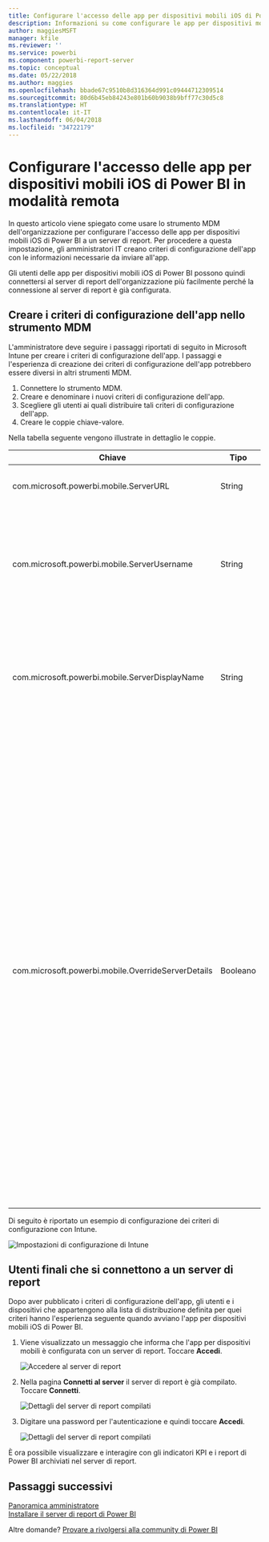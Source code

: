 ```yaml
---
title: Configurare l'accesso delle app per dispositivi mobili iOS di Power BI in modalità remota
description: Informazioni su come configurare le app per dispositivi mobili iOS in modalità remota per il server di report.
author: maggiesMSFT
manager: kfile
ms.reviewer: ''
ms.service: powerbi
ms.component: powerbi-report-server
ms.topic: conceptual
ms.date: 05/22/2018
ms.author: maggies
ms.openlocfilehash: bbade67c9510b8d316364d991c09444712309514
ms.sourcegitcommit: 80d6b45eb84243e801b60b9038b9bff77c30d5c8
ms.translationtype: HT
ms.contentlocale: it-IT
ms.lasthandoff: 06/04/2018
ms.locfileid: "34722179"
---
```

# <a name="configure-power-bi-ios-mobile-app-access-to-a-report-server-remotely"></a>Configurare l'accesso delle app per dispositivi mobili iOS di Power BI in modalità remota

In questo articolo viene spiegato come usare lo strumento MDM dell'organizzazione per configurare l'accesso delle app per dispositivi mobili iOS di Power BI a un server di report. Per procedere a questa impostazione, gli amministratori IT creano criteri di configurazione dell'app con le informazioni necessarie da inviare all'app. 

 Gli utenti delle app per dispositivi mobili iOS di Power BI possono quindi connettersi al server di report dell'organizzazione più facilmente perché la connessione al server di report è già configurata. 


## <a name="create-the-app-configuration-policy-in-mdm-tool"></a>Creare i criteri di configurazione dell'app nello strumento MDM 

L'amministratore deve seguire i passaggi riportati di seguito in Microsoft Intune per creare i criteri di configurazione dell'app. I passaggi e l'esperienza di creazione dei criteri di configurazione dell'app potrebbero essere diversi in altri strumenti MDM. 

1. Connettere lo strumento MDM. 
2. Creare e denominare i nuovi criteri di configurazione dell'app. 
3. Scegliere gli utenti ai quali distribuire tali criteri di configurazione dell'app. 
4. Creare le coppie chiave-valore. 

Nella tabella seguente vengono illustrate in dettaglio le coppie.

|Chiave  |Tipo  |Descrizione  |
|---------|---------|---------|
| com.microsoft.powerbi.mobile.ServerURL | String | URL server di report </br> Deve iniziare con http/https |
| com.microsoft.powerbi.mobile.ServerUsername | String | [facoltativo] </br> Nome utente da usare per connettere il server. </br> Se non esiste, l'app richiede all'utente di digitare il nome utente per la connessione.| 
| com.microsoft.powerbi.mobile.ServerDisplayName | String | [facoltativo] </br> Il valore predefinito è "Server di report" </br> Nome descrittivo usato nell'app per rappresentare il server | 
| com.microsoft.powerbi.mobile.OverrideServerDetails | Booleano | Il valore predefinito è True </br> Se impostato su "True", esegue l'override di qualsiasi definizione di Server di report già presente nel dispositivo mobile (i server esistenti già configurati verranno eliminati). </br> Impostando l'override su True si impedisce anche all'utente di rimuovere tale configurazione. </br> Impostandolo su "False" vengono aggiunti i valori inviati lasciando le impostazioni esistenti. </br> Se nell'app mobile è già impostato l'URL del server di report, l'app lascia la configurazione esistente e non chiede all'utente di ripetere l'autenticazione per lo stesso server. |

Di seguito è riportato un esempio di configurazione dei criteri di configurazione con Intune.

![Impostazioni di configurazione di Intune](media/configure-powerbi-mobile-apps-remote/power-bi-ios-remote-configuration-settings.png)

## <a name="end-users-connecting-to-a-report-server"></a>Utenti finali che si connettono a un server di report

Dopo aver pubblicato i criteri di configurazione dell'app, gli utenti e i dispositivi che appartengono alla lista di distribuzione definita per quei criteri hanno l'esperienza seguente quando avviano l'app per dispositivi mobili iOS di Power BI. 

1. Viene visualizzato un messaggio che informa che l'app per dispositivi mobili è configurata con un server di report. Toccare **Accedi**.

    ![Accedere al server di report](media/configure-powerbi-mobile-apps-remote/power-bi-config-server-sign-in.png)

2.  Nella pagina **Connetti al server** il server di report è già compilato. Toccare **Connetti**.

    ![Dettagli del server di report compilati](media/configure-powerbi-mobile-apps-remote/power-bi-ios-remote-configure-connect-server.png)

3. Digitare una password per l'autenticazione e quindi toccare **Accedi**. 

    ![Dettagli del server di report compilati](media/configure-powerbi-mobile-apps-remote/power-bi-config-server-address.png)

È ora possibile visualizzare e interagire con gli indicatori KPI e i report di Power BI archiviati nel server di report.

## <a name="next-steps"></a>Passaggi successivi
[Panoramica amministratore](admin-handbook-overview.md)  
[Installare il server di report di Power BI](install-report-server.md)  

Altre domande? [Provare a rivolgersi alla community di Power BI](https://community.powerbi.com/)

